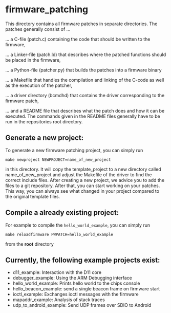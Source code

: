 # firmware_patching

This directory contains all firmware patches in separate 
directories. The patches generally consist of ...

... a C-file (patch.c) containing the code that should be 
    written to the firmware, 

... a Linker-file (patch.ld) that describes where the patched 
    functions should be placed in the firmware,

... a Python-file (patcher.py) that builds the patches into a
    firmware binary

... a Makefile that handles the compilation and linking of the
    C-code as well as the execution of the patcher,

... a driver directory (bcmdhd) that contains the driver 
    corresponding to the firmware patch,

... and a README file that describes what the patch does and how
    it can be executed. The commands given in the README files
    generally have to be run in the repositories root directory.

## Generate a new project:

To generate a new firmware patching project, you can simply run
```
make newproject NEWPROJECT=name_of_new_project
```
in this directory. It will copy the template_project to a new 
directory called name_of_new_project and adjust the Makefile of
the driver to find the correct include files. After creating a
new project, we advice you to add the files to a git repository.
After that, you can start working on your patches. This way, you
can always see what changed in your project compared to the 
original template files.

## Compile a already existing project:

For example to compile the `hello_world_example`, you can simply run
```
make reloadfirmware FWPATCH=hello_world_example
```
from the **root** directory

## Currently, the following example projects exist:

* d11_example: Interaction with the D11 core
* debugger_example: Using the ARM Debugging interface
* hello_world_example: Prints hello world to the chips console
* hello_beacon_example: send a single beacon frame on firmware start 
* ioctl_example: Exchanges ioctl messages with the firmware
* mapaddr_example: Analysis of stack traces
* udp_to_android_example: Send UDP frames over SDIO to Android


